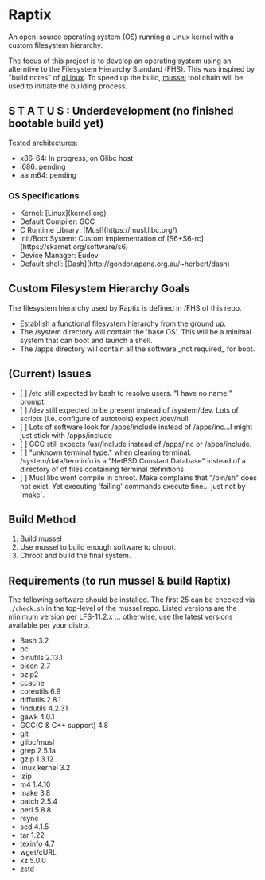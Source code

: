 # Raptix
An open-source operating system (OS) running a Linux kernel with a custom filesystem hierarchy.

The focus of this project is to develop an operating system using an alterntive to the Filesystem Hierarchy Standard (FHS). This was inspired by "build notes" of [qLinux](https://qlinux.qware.org/doku.php/0verview). To speed up the build, [mussel](https://github.com/firasuke/mussel) tool chain will be used to initiate the building process.

## S T A T U S : Underdevelopment (no finished bootable build yet)
Tested architectures:
<ul>
<li>x86-64: In progress, on Glibc host</li>
<li>i686: pending </li>
<li>aarm64: pending </li>
</ul>

### OS Specifications
<ul>
<li>Kernel: [Linux](kernel.org)</li>
<li>Default Compiler: GCC</li>
<li>C Runtime Library: [Musl](https://musl.libc.org/)</li>
<li>Init/Boot System: Custom implementation of [S6+S6-rc](https://skarnet.org/software/s6)</li>
<li>Device Manager: Eudev</li>
<li>Default shell: [Dash](http://gondor.apana.org.au/~herbert/dash) </li>
</ul>

## Custom Filesystem Hierarchy Goals
The filesystem hierarchy used by Raptix is defined in /FHS of this repo.
<ul>
  <li>Establish a functional filesystem hierarchy from the ground up. </li>
  <li>The /system directory will contain the 'base OS'. This will be a minimal system that can boot and launch a shell. </li>
  <li>The /apps directory will contain all the software _not required_ for boot. </li>
</ul>

## (Current) Issues
<ul>
<li> [ ] /etc still expected by bash to resolve users. "I have no name!" prompt.</li>
<li> [ ] /dev still expected to be present instead of /system/dev. Lots of scripts (i.e. configure of autotools) expect /dev/null. </li>
<li> [ ] Lots of software look for /apps/include instead of /apps/inc...I might just stick with /apps/include </li>
<li> [ ] GCC still expects /usr/include instead of /apps/inc or /apps/include. </li>
<li> [ ] "unknown terminal type." when clearing terminal. /system/data/terminfo is a "NetBSD Constant Database" instead of a directory of of files containing terminal definitions. </li>
<li> [ ] Musl libc wont compile in chroot. Make complains that "/bin/sh" does not exist. Yet executing 'failing' commands execute fine... just not by `make`.</li>
</ul>

## Build Method
<ol>
<li>Build mussel </li>
<li>Use mussel to build enough software to chroot. </li>
<li>Chroot and build the final system. </li>
</ol>

## Requirements (to run mussel & build Raptix)
The following software should be installed. The first 25 can be checked via `./check.sh` in the top-level of the mussel repo.
Listed versions are the minimum version per LFS-11.2.x ... otherwise, use the latest versions available per your distro.

<ul>
<li>Bash 3.2</li>
<li>bc</li>
<li>binutils 2.13.1</li>
<li>bison 2.7</li>
<li>bzip2</li>
<li>ccache</li>
<li>coreutils 6.9</li>
<li>diffutils 2.8.1 </li>
<li>findutils 4.2.31</li>
<li>gawk 4.0.1</li>
<li>GCC(C & C++ support) 4.8</li>
<li>git</li>
<li>glibc/musl</li>
<li>grep 2.5.1a</li>
<li>gzip 1.3.12</li>
<li>linux kernel 3.2</li>
<li>lzip</li>
<li>m4 1.4.10</li>
<li>make 3.8</li>
<li>patch 2.5.4 </li>
<li>perl 5.8.8</li>
<li>rsync</li>
<li>sed 4.1.5 </li>
<li>tar 1.22</li>
<li>texinfo 4.7</li>
<li>wget/cURL</li>
<li>xz 5.0.0 </li>
<li>zstd</li>
</ul>
